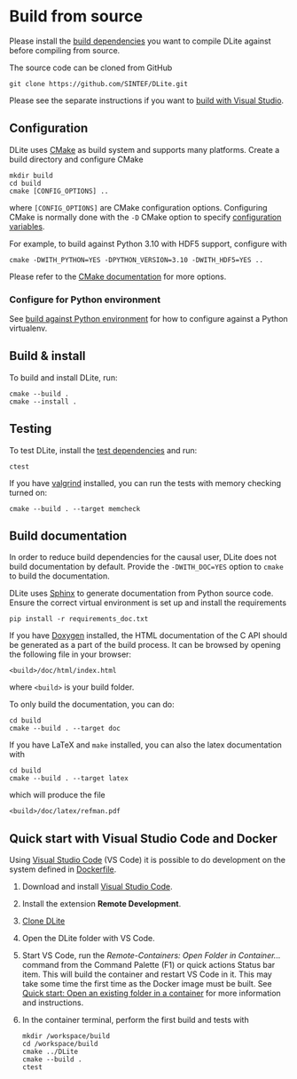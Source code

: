 Build from source
=================
Please install the [build dependencies] you want to compile DLite against before compiling from source.

The source code can be cloned from GitHub

    git clone https://github.com/SINTEF/DLite.git


Please see the separate instructions if you want to [build with Visual Studio].


Configuration
-------------
DLite uses [CMake] as build system and supports many platforms.
Create a build directory and configure CMake

    mkdir build
    cd build
    cmake [CONFIG_OPTIONS] ..

where `[CONFIG_OPTIONS]` are CMake configuration options.
Configuring CMake is normally done with the `-D` CMake option to specify [configuration variables].

For example, to build against Python 3.10 with HDF5 support, configure with

    cmake -DWITH_PYTHON=YES -DPYTHON_VERSION=3.10 -DWITH_HDF5=YES ..

Please refer to the [CMake documentation] for more options.


### Configure for Python environment
See [build against Python environment] for how to configure against a Python virtualenv.


Build & install
---------------
To build and install DLite, run:

    cmake --build .
    cmake --install .


Testing
-------
To test DLite, install the [test dependencies] and run:

    ctest

If you have [valgrind] installed, you can run the tests with memory checking turned on:

    cmake --build . --target memcheck


Build documentation
-------------------
In order to reduce build dependencies for the causal user, DLite does not build documentation by default.
Provide the `-DWITH_DOC=YES` option to `cmake` to build the documentation.

DLite uses [Sphinx] to generate documentation from Python source code.
Ensure the correct virtual environment is set up and install the requirements

    pip install -r requirements_doc.txt

If you have [Doxygen] installed, the HTML documentation of the C API should be generated as a part of the build process.
It can be browsed by opening the following file in your browser:

    <build>/doc/html/index.html

where `<build>` is your build folder.

To only build the documentation, you can do:

    cd build
    cmake --build . --target doc

If you have LaTeX and `make` installed, you can also the latex documentation with

    cd build
    cmake --build . --target latex

which will produce the file

    <build>/doc/latex/refman.pdf


Quick start with Visual Studio Code and Docker
----------------------------------------------
Using [Visual Studio Code] (VS Code) it is possible to do development on the system defined in [Dockerfile](https://github.com/SINTEF/dlite/blob/master/Dockerfile).

1. Download and install [Visual Studio Code].
2. Install the extension **Remote Development**.
3. [Clone DLite](#installing-from-source)
4. Open the DLite folder with VS Code.
5. Start VS Code, run the _Remote-Containers: Open Folder in Container..._ command from the Command Palette (F1) or quick actions Status bar item.
   This will build the container and restart VS Code in it.
   This may take some time the first time as the Docker image must be built.
   See [Quick start: Open an existing folder in a container][vs-container] for more information and instructions.
6. In the container terminal, perform the first build and tests with

   ```shell
   mkdir /workspace/build
   cd /workspace/build
   cmake ../DLite
   cmake --build .
   ctest
   ```


[git]: https://git-scm.com/
[CMake]: https://cmake.org/
[CMake variables]: https://cmake.org/cmake/help/latest/manual/cmake-variables.7.html
[CMake documentation]: https://cmake.org/cmake/help/latest/manual/cmake.1.html
[CTest]: https://cmake.org/cmake/help/latest/manual/ctest.1.html
[HDF5]: https://support.hdfgroup.org/HDF5/
[librdf]: https://librdf.org/
[Fortran]: https://en.wikipedia.org/wiki/Fortran
[Python]: https://www.python.org/
[NumPy]: https://pypi.org/project/numpy/
[SWIG]: https://www.swig.org/
[virtualenvwrapper]: https://pypi.org/project/virtualenvwrapper/
[cppcheck]: http://cppcheck.sourceforge.net/
[Doxygen]: http://www.doxygen.org/
[Sphinx]: https://www.sphinx-doc.org/
[valgrind]: http://valgrind.org/
[Visual Studio Code]: https://code.visualstudio.com/
[vs-container]: https://code.visualstudio.com/docs/remote/containers#_quick-start-open-an-existing-folder-in-a-container
[VirtualEnvWrapper]: https://virtualenvwrapper.readthedocs.io/en/latest/
[tripper]: https://pypi.org/project/tripper/
[PyYAML]: https://pypi.org/project/PyYAML/
[psycopg2]: https://pypi.org/project/psycopg2/
[pymongo]: https://github.com/mongodb/mongo-python-driver
[mongomock]: https://github.com/mongomock/mongomock
[pandas]: https://pandas.pydata.org/
[build dependencies]: https://sintef.github.io/dlite/getting_started/build/build-dependencies.html
[test dependencies]: https://sintef.github.io/dlite/getting_started/build/build-dependencies.html#testing-optional
[runtime dependencies]: https://sintef.github.io/dlite/getting_started/build/runtime-dependencies.html
[configuration variables]: https://sintef.github.io/dlite/getting_started/build/cmake_variables.html
[build against Python environment]: https://sintef.github.io/dlite/getting_started/build/build_against_python_env.html
[build with Visual Studio]: https://sintef.github.io/dlite/getting_started/build/build_with_vs.html
